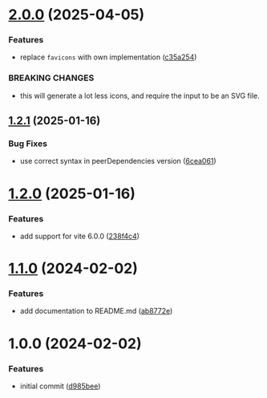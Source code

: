 # [2.0.0](https://github.com/dasprid/vite-plugin-hashed-favicons/compare/v1.2.1...v2.0.0) (2025-04-05)


### Features

* replace `favicons` with own implementation ([c35a254](https://github.com/dasprid/vite-plugin-hashed-favicons/commit/c35a254c06a7380095bc2e9908432b7a8cc3f18c))


### BREAKING CHANGES

* this will generate a lot less icons, and require the input to
be an SVG file.

## [1.2.1](https://github.com/dasprid/vite-plugin-hashed-favicons/compare/v1.2.0...v1.2.1) (2025-01-16)


### Bug Fixes

* use correct syntax in peerDependencies version ([6cea061](https://github.com/dasprid/vite-plugin-hashed-favicons/commit/6cea0617c7180412864727d14762edc32075d8ee))

# [1.2.0](https://github.com/dasprid/vite-plugin-hashed-favicons/compare/v1.1.0...v1.2.0) (2025-01-16)


### Features

* add support for vite 6.0.0 ([238f4c4](https://github.com/dasprid/vite-plugin-hashed-favicons/commit/238f4c40a802f71c6e6b3b2b0424dd2816ec0a90))

# [1.1.0](https://github.com/dasprid/vite-plugin-hashed-favicons/compare/v1.0.0...v1.1.0) (2024-02-02)


### Features

* add documentation to README.md ([ab8772e](https://github.com/dasprid/vite-plugin-hashed-favicons/commit/ab8772ec44ce9cc0d70258c732927114b3107e4c))

# 1.0.0 (2024-02-02)


### Features

* initial commit ([d985bee](https://github.com/dasprid/vite-plugin-hashed-favicons/commit/d985bee3cfaf7f885c19fcd49068eb2b1eee493b))

